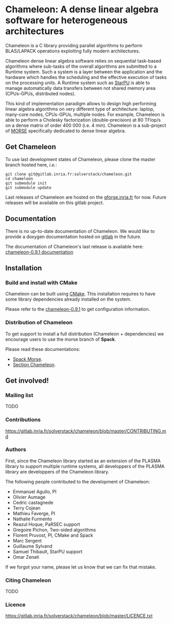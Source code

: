 Chameleon: A dense linear algebra software for heterogeneous architectures
====================

Chameleon is a C library providing parallel algorithms to perform
BLAS/LAPACK operations exploiting fully modern architectures.

Chameleon dense linear algebra software relies on sequential
task-based algorithms where sub-tasks of the overall algorithms are
submitted to a Runtime system. Such a system is a layer between the
application and the hardware which handles the scheduling and the
effective execution of tasks on the processing units. A Runtime system
such as [StarPU](http://starpu.gforge.inria.fr/) is able to manage
automatically data transfers between not shared memory area
(CPUs-GPUs, distributed nodes).

This kind of implementation paradigm allows to design high performing
linear algebra algorithms on very different type of architecture:
laptop, many-core nodes, CPUs-GPUs, multiple nodes. For example,
Chameleon is able to perform a Cholesky factorization
(double-precision) at 80 TFlop/s on a dense matrix of order 400 000
(i.e. 4 min). Chameleon is a sub-project of
[MORSE](http://icl.cs.utk.edu/morse/) specifically dedicated to dense
linear algebra.

Get Chameleon
---------------------

To use last development states of Chameleon, please clone the master
branch hosted here, *i.e.*:

    git clone git@gitlab.inria.fr:solverstack/chameleon.git
    cd chameleon
    git submodule init
    git submodule update

Last releases of Chameleon are hosted on the
[gforge.inria.fr](https://gforge.inria.fr/frs/?group_id=2884) for now.
Future releases will be available on this gitlab project.

Documentation
---------------------

There is no up-to-date documentation of Chameleon.  We would like to
provide a doxygen documentation hosted on
[gitlab](https://about.gitlab.com/2016/04/07/gitlab-pages-setup/) in
the future.

The documentation of Chameleon's last release is available here:
[chameleon-0.9.1
documentation](http://morse.gforge.inria.fr/chameleon/0.9.1/chameleon_users_guide-0.9.1.html)

Installation
---------------------

### Build and install with CMake

Chameleon can be built using [CMake](https://cmake.org/). This
installation requires to have some library dependencies already
installed on the system.

Please refer to the
[chameleon-0.9.1](http://morse.gforge.inria.fr/chameleon/0.9.1/chameleon_users_guide-0.9.1.html#Installing-CHAMELEON)
to get configuration information.

### Distribution of Chameleon
To get support to install a full distribution (Chameleon +
dependencies) we encourage users to use the morse branch of
**Spack**.

Please read these documentations:

* [Spack Morse](http://morse.gforge.inria.fr/spack/spack.html).
* [Section Chameleon](http://morse.gforge.inria.fr/spack/spack.html#sec-2-1).

Get involved!
---------------------

### Mailing list

TODO

### Contributions

https://gitlab.inria.fr/solverstack/chameleon/blob/master/CONTRIBUTING.md

### Authors

First, since the Chameleon library started as an extension of the PLASMA library
to support multiple runtime systems, all developpers of the PLASMA library are
developpers of the Chameleon library.

The following people contributed to the development of Chameleon:
  * Emmanuel Agullo, PI
  * Olivier Aumage
  * Cedric castagnede
  * Terry Cojean
  * Mathieu Faverge, PI
  * Nathalie Furmento
  * Reazul Hoque, PaRSEC support
  * Gregoire Pichon, Two-sided algorithms
  * Florent Pruvost, PI, CMake and Spack
  * Marc Sergent
  * Guillaume Sylvand
  * Samuel Thibault, StarPU support
  * Omar Zenati

If we forgot your name, please let us know that we can fix that mistake.

### Citing Chameleon

TODO

### Licence

https://gitlab.inria.fr/solverstack/chameleon/blob/master/LICENCE.txt
